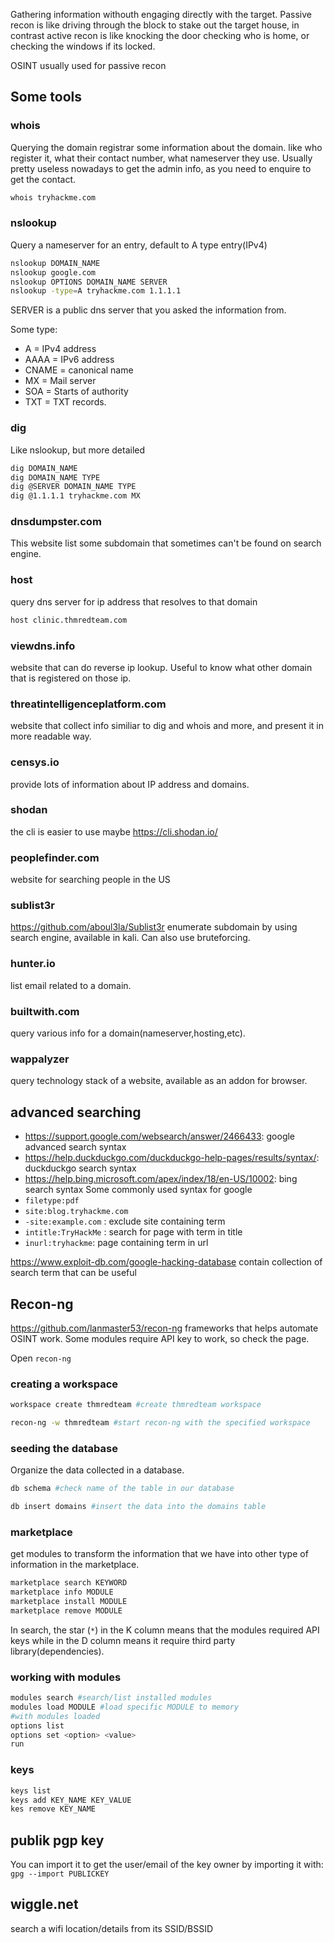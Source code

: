 Gathering information withouth engaging directly with the target. Passive recon is like driving through the block to stake out the target house, in contrast active recon is like knocking the door checking who is home, or checking the windows if its locked.

OSINT usually used for passive recon

## Some tools
### whois
Querying the domain registrar some information about the domain. like who register it, what their contact number, what nameserver they use.
Usually pretty useless nowadays to get the admin info, as you need to enquire to get the contact.
```bash
whois tryhackme.com
```
### nslookup
Query a nameserver for an entry, default to A type entry(IPv4)
```bash
nslookup DOMAIN_NAME
nslookup google.com
nslookup OPTIONS DOMAIN_NAME SERVER
nslookup -type=A tryhackme.com 1.1.1.1
```
SERVER is a public dns server that you asked the information from.

Some type:
- A = IPv4 address
- AAAA = IPv6 address
- CNAME = canonical name
- MX = Mail server
- SOA = Starts of authority
- TXT = TXT records.

### dig
Like nslookup, but more detailed
```bash
dig DOMAIN_NAME
dig DOMAIN_NAME TYPE
dig @SERVER DOMAIN_NAME TYPE
dig @1.1.1.1 tryhackme.com MX
```
### dnsdumpster.com
This website list some subdomain that sometimes can't be found on search engine.

### host
query dns server for ip address that resolves to that domain
```bash
host clinic.thmredteam.com
```

### viewdns.info
website that can do reverse ip lookup. Useful to know what other domain that is registered on those ip.

### threatintelligenceplatform.com
website that collect info similiar to dig and whois and more, and present it in more readable way.

### censys.io
provide lots of information about IP address and domains.

### shodan
the cli is easier to use maybe
https://cli.shodan.io/

### peoplefinder.com
website for searching people in the US

### sublist3r
https://github.com/aboul3la/Sublist3r
enumerate subdomain by using search engine, available in kali. Can also use bruteforcing.

### hunter.io
list email related to a domain.

### builtwith.com
query various info for a domain(nameserver,hosting,etc).

### wappalyzer
query technology stack of a website, available as an addon for browser.
## advanced searching
- https://support.google.com/websearch/answer/2466433: google advanced search syntax
- https://help.duckduckgo.com/duckduckgo-help-pages/results/syntax/: duckduckgo search syntax
- https://help.bing.microsoft.com/apex/index/18/en-US/10002: bing search syntax
Some commonly used syntax for google
- `filetype:pdf`
- `site:blog.tryhackme.com`
- `-site:example.com`  : exclude site containing term
- `intitle:TryHackMe` : search for page with term in title
- `inurl:tryhackme`: page containing term in url

https://www.exploit-db.com/google-hacking-database contain collection of search term that can be useful

## Recon-ng
https://github.com/lanmaster53/recon-ng
frameworks that helps automate OSINT work. Some modules require API key to work, so check the page.

Open `recon-ng`
### creating a workspace
```bash
workspace create thmredteam #create thmredteam workspace

recon-ng -w thmredteam #start recon-ng with the specified workspace
```
### seeding the database
Organize the data collected in a database.
```bash
db schema #check name of the table in our database

db insert domains #insert the data into the domains table
```
### marketplace
get modules to transform the information that we have into other type of information in the marketplace.
```bash
marketplace search KEYWORD
marketplace info MODULE
marketplace install MODULE
marketplace remove MODULE
```
In search, the star (`*`) in the K column means that the modules required API keys while in the D column means it require third party library(dependencies).
### working with modules
```bash
modules search #search/list installed modules 
modules load MODULE #load specific MODULE to memory
#with modules loaded
options list
options set <option> <value>
run
```
### keys
```bash
keys list 
keys add KEY_NAME KEY_VALUE
kes remove KEY_NAME
```

## publik pgp key
You can import it to get the user/email of the key owner by importing it with:
`gpg --import PUBLICKEY`


## wiggle.net
search a wifi location/details from its SSID/BSSID